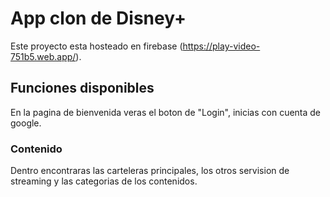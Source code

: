 # App clon de Disney+

Este proyecto esta hosteado en firebase (https://play-video-751b5.web.app/).

## Funciones disponibles

En la pagina de bienvenida veras el boton de "Login", inicias con cuenta de google.

### Contenido

Dentro encontraras las carteleras principales, los otros servision de streaming y las categorias de los contenidos.
